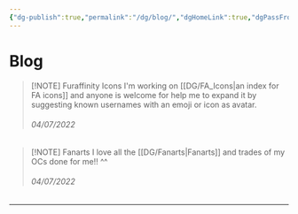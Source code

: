 ```yaml
---
{"dg-publish":true,"permalink":"/dg/blog/","dgHomeLink":true,"dgPassFrontmatter":false}
---
```


# Blog
> [!NOTE] Furaffinity Icons
> I'm working on [[DG/FA_Icons|an index for FA icons]] and anyone is welcome for help me to expand it by suggesting known usernames with an emoji or icon as avatar.
> <h6>04/07/2022</h6>

> [!NOTE] Fanarts
> I love all the [[DG/Fanarts|Fanarts]] and trades of my OCs done for me!! ^^
> <h6>04/07/2022</h6>

____